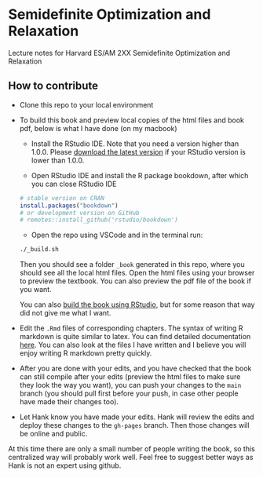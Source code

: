 # Semidefinite Optimization and Relaxation

Lecture notes for Harvard ES/AM 2XX Semidefinite Optimization and Relaxation

## How to contribute

- Clone this repo to your local environment

- To build this book and preview local copies of the html files and book pdf, below is what I have done (on my macbook)
    - Install the RStudio IDE. Note that you need a version higher than 1.0.0. Please [download the latest version](https://posit.co/download/rstudio-desktop/) if your RStudio version is lower than 1.0.0.

    - Open RStudio IDE and install the R package bookdown, after which you can close RStudio IDE
    ```R
    # stable version on CRAN
    install.packages("bookdown")
    # or development version on GitHub
    # remotes::install_github('rstudio/bookdown')
    ```

    - Open the repo using VSCode and in the terminal run:
    ```bash
    ./_build.sh
    ```

    Then you should see a folder `_book` generated in this repo, where you should see all the local html files. Open the html files using your browser to preview the textbook. You can also preview the pdf file of the book if you want.

    You can also [build the book using RStudio](https://bookdown.org/yihui/bookdown/get-started.html), but for some reason that way did not give me what I want.


- Edit the `.Rmd` files of corresponding chapters. The syntax of writing R markdown is quite similar to latex. You can find detailed documentation [here](https://bookdown.org/yihui/bookdown/). You can also look at the files I have written and I believe you will enjoy writing R markdown pretty quickly.

- After you are done with your edits, and you have checked that the book can still compile after your edits (preview the html files to make sure they look the way you want), you can push your changes to the `main` branch (you should pull first before your push, in case other people have made their changes too).

- Let Hank know you have made your edits. Hank will review the edits and deploy these changes to the `gh-pages` branch. Then those changes will be online and public.

At this time there are only a small number of people writing the book, so this centralized way will probably work well. Feel free to suggest better ways as Hank is not an expert using github.

